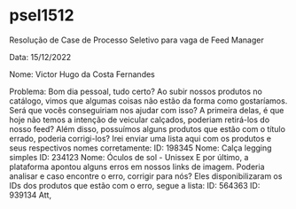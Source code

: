 # psel1512
Resolução de Case de Processo Seletivo para vaga de Feed Manager

Data: 15/12/2022

Nome: Victor Hugo da Costa Fernandes

Problema:
Bom dia pessoal, tudo certo? Ao subir nossos produtos no catálogo, vimos que algumas coisas não estão da forma como gostaríamos. Será que vocês conseguiriam nos ajudar com isso? A primeira delas, é que hoje não temos a intenção de veicular calçados, poderiam retirá-los do nosso feed? Além disso, possuímos alguns produtos que estão com o título errado, poderia corrigi-los? Irei enviar uma lista aqui com os produtos e seus respectivos nomes corretamente: ID: 198345 Nome: Calça legging simples ID: 234123 Nome: Óculos de sol - Unissex E por último, a plataforma apontou alguns erros em nossos links de imagem. Poderia analisar e caso encontre o erro, corrigir para nós? Eles disponibilizaram os IDs dos produtos que estão com o erro, segue a lista: ID: 564363 ID: 939134 Att,

